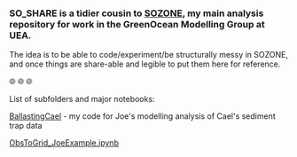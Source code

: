 
### SO_SHARE is a tidier cousin to [SOZONE](https://github.com/tjarnikova/SOZONE), my main analysis repository for work in the GreenOcean Modelling Group at UEA. 

The idea is to be able to code/experiment/be structurally messy in SOZONE, and once things are share-able and legible to put them here for reference.

:globe_with_meridians: :globe_with_meridians: :globe_with_meridians:

List of subfolders and major notebooks:

[BallastingCael](https://github.com/tjarnikova/SO_HOME/BallastingCael) - my code for Joe's modelling analysis of Cael's sediment trap data

   [ObsToGrid_JoeExample.ipynb](https://nbviewer.org/github/tjarnikova/SO_SHARE/tree/master//BallastingCael///ObsToGrid_JoeExample.ipynb)  
 
